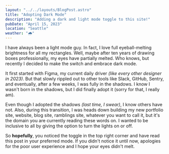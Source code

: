 ```yaml
---
layout: "../../layouts/BlogPost.astro"
title: "Adopting Dark Mode"
description: "Adding a dark and light mode toggle to this site!"
pubDate: "April 15, 2023"
location: "Seattle"
weather: "🌧️"
---
```


I have always been a light mode guy. In fact, I love full eyeball-melting brightness for all my rectangles. Well, maybe after ten years of drawing boxes professionally, my eyes have partially melted. Who knows, but recently I decided to make the switch and embrace dark mode.

It first started with Figma, my current daily driver _(like every other designer in 2023)_. But that slowly rippled out to other tools like Slack, GitHub, Sentry, and eventually, after a few weeks, I was fully in the shadows.
I know I wasn't born in the shadows, but I did finally adopt it (sorry for that, I really am).

Even though I adopted the shadows _(last time, I swear)_, I know others have not. Also, during this transition, I was heads down building my new portfolio site, website, blog site, ramblings site, whatever you want to call it, but it's the domain you are currently reading these words on. I wanted to be inclusive to all by giving the option to turn the lights on or off.

So **hopefully**, you noticed the toggle in the top right corner and have read this post in your preferred mode. If you didn't notice it until now, apologies for the poor user experience and I hope your eyes didn't melt.

